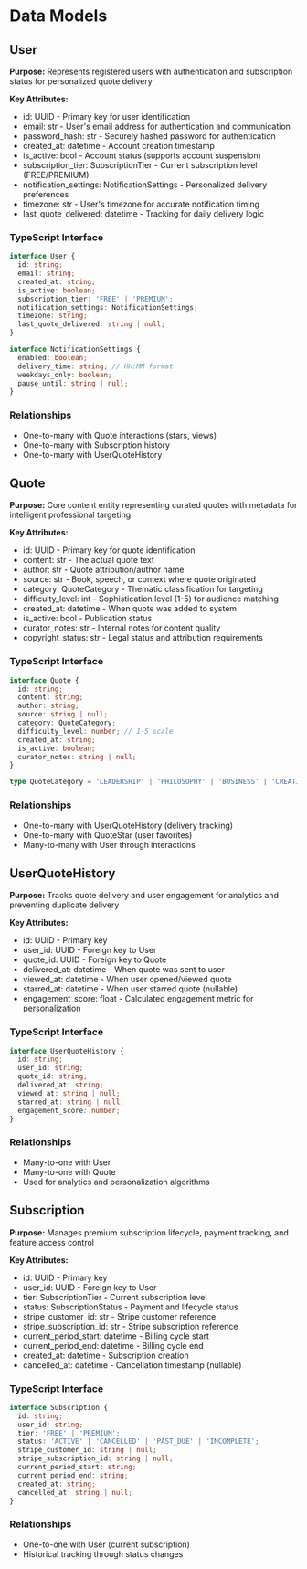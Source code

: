 # Data Models

## User

**Purpose:** Represents registered users with authentication and subscription status for personalized quote delivery

**Key Attributes:**
- id: UUID - Primary key for user identification
- email: str - User's email address for authentication and communication
- password_hash: str - Securely hashed password for authentication
- created_at: datetime - Account creation timestamp
- is_active: bool - Account status (supports account suspension)
- subscription_tier: SubscriptionTier - Current subscription level (FREE/PREMIUM)
- notification_settings: NotificationSettings - Personalized delivery preferences
- timezone: str - User's timezone for accurate notification timing
- last_quote_delivered: datetime - Tracking for daily delivery logic

### TypeScript Interface
```typescript
interface User {
  id: string;
  email: string;
  created_at: string;
  is_active: boolean;
  subscription_tier: 'FREE' | 'PREMIUM';
  notification_settings: NotificationSettings;
  timezone: string;
  last_quote_delivered: string | null;
}

interface NotificationSettings {
  enabled: boolean;
  delivery_time: string; // HH:MM format
  weekdays_only: boolean;
  pause_until: string | null;
}
```

### Relationships
- One-to-many with Quote interactions (stars, views)
- One-to-many with Subscription history
- One-to-many with UserQuoteHistory

## Quote

**Purpose:** Core content entity representing curated quotes with metadata for intelligent professional targeting

**Key Attributes:**
- id: UUID - Primary key for quote identification
- content: str - The actual quote text
- author: str - Quote attribution/author name
- source: str - Book, speech, or context where quote originated
- category: QuoteCategory - Thematic classification for targeting
- difficulty_level: int - Sophistication level (1-5) for audience matching
- created_at: datetime - When quote was added to system
- is_active: bool - Publication status
- curator_notes: str - Internal notes for content quality
- copyright_status: str - Legal status and attribution requirements

### TypeScript Interface
```typescript
interface Quote {
  id: string;
  content: string;
  author: string;
  source: string | null;
  category: QuoteCategory;
  difficulty_level: number; // 1-5 scale
  created_at: string;
  is_active: boolean;
  curator_notes: string | null;
}

type QuoteCategory = 'LEADERSHIP' | 'PHILOSOPHY' | 'BUSINESS' | 'CREATIVITY' | 'WISDOM' | 'DECISION_MAKING';
```

### Relationships
- One-to-many with UserQuoteHistory (delivery tracking)
- One-to-many with QuoteStar (user favorites)
- Many-to-many with User through interactions

## UserQuoteHistory

**Purpose:** Tracks quote delivery and user engagement for analytics and preventing duplicate delivery

**Key Attributes:**
- id: UUID - Primary key
- user_id: UUID - Foreign key to User
- quote_id: UUID - Foreign key to Quote
- delivered_at: datetime - When quote was sent to user
- viewed_at: datetime - When user opened/viewed quote
- starred_at: datetime - When user starred quote (nullable)
- engagement_score: float - Calculated engagement metric for personalization

### TypeScript Interface
```typescript
interface UserQuoteHistory {
  id: string;
  user_id: string;
  quote_id: string;
  delivered_at: string;
  viewed_at: string | null;
  starred_at: string | null;
  engagement_score: number;
}
```

### Relationships
- Many-to-one with User
- Many-to-one with Quote
- Used for analytics and personalization algorithms

## Subscription

**Purpose:** Manages premium subscription lifecycle, payment tracking, and feature access control

**Key Attributes:**
- id: UUID - Primary key
- user_id: UUID - Foreign key to User
- tier: SubscriptionTier - Current subscription level
- status: SubscriptionStatus - Payment and lifecycle status
- stripe_customer_id: str - Stripe customer reference
- stripe_subscription_id: str - Stripe subscription reference
- current_period_start: datetime - Billing cycle start
- current_period_end: datetime - Billing cycle end
- created_at: datetime - Subscription creation
- cancelled_at: datetime - Cancellation timestamp (nullable)

### TypeScript Interface
```typescript
interface Subscription {
  id: string;
  user_id: string;
  tier: 'FREE' | 'PREMIUM';
  status: 'ACTIVE' | 'CANCELLED' | 'PAST_DUE' | 'INCOMPLETE';
  stripe_customer_id: string | null;
  stripe_subscription_id: string | null;
  current_period_start: string;
  current_period_end: string;
  created_at: string;
  cancelled_at: string | null;
}
```

### Relationships
- One-to-one with User (current subscription)
- Historical tracking through status changes
